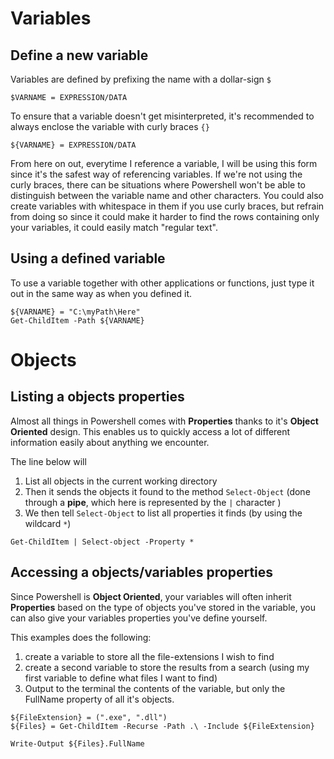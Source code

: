 # Variables

## Define a new variable

Variables are defined by prefixing the name with a dollar-sign `$`
```posh
$VARNAME = EXPRESSION/DATA
```

To ensure that a variable doesn't get misinterpreted, it's recommended to always enclose the variable with curly braces `{}`
```posh
${VARNAME} = EXPRESSION/DATA
```
From here on out, everytime I reference a variable, I will be using this form since it's the safest way of referencing variables.
If we're not using the curly braces, there can be situations where Powershell won't be able to distinguish between the variable name and other characters.
You could also create variables with whitespace in them if you use curly braces, but refrain from doing so since it could make it harder to find the rows containing only your variables, it could easily match "regular text".

## Using a defined variable

To use a variable together with other applications or functions, just type it out in the same way as when you defined it.
```posh
${VARNAME} = "C:\myPath\Here"
Get-ChildItem -Path ${VARNAME}
```

# Objects

## Listing a objects properties

Almost all things in Powershell comes with **Properties** thanks to it's **Object Oriented** design.
This enables us to quickly access a lot of different information easily about anything we encounter.

The line below will 
1. List all objects in the current working directory 
1. Then it sends the objects it found to the method `Select-Object` (done through a **pipe**, which here is represented by the `|` character )
1. We then tell `Select-Object` to list all properties it finds (by using the wildcard `*`)
```posh
Get-ChildItem | Select-object -Property *
```

## Accessing a objects/variables properties 

Since Powershell is **Object Oriented**, your variables will often inherit **Properties** based on the type of objects you've stored in the variable, you can also give your variables properties you've define yourself.

This examples does the following:
1. create a variable to store all the file-extensions I wish to find
1. create a second variable to store the results from a search (using my first variable to define what files I want to find)
1. Output to the terminal the contents of the variable, but only the FullName property of all it's objects.
```posh
${FileExtension} = (".exe", ".dll")
${Files} = Get-ChildItem -Recurse -Path .\ -Include ${FileExtension}

Write-Output ${Files}.FullName
```
